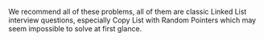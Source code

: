 We recommend all of these problems, all of them are classic Linked List interview questions, especially 
Copy List with Random Pointers 
which may seem impossible to solve at first glance.
